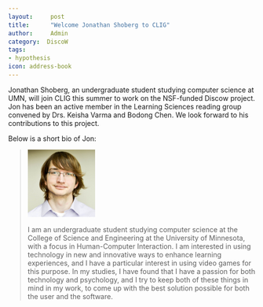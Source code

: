 ```yaml
---
layout:     post
title:      "Welcome Jonathan Shoberg to CLIG"
author:     Admin
category:  DiscoW
tags:
- hypothesis
icon: address-book
---
```


Jonathan Shoberg, an undergraduate student studying computer science at UMN, will join CLIG this summer to work on the NSF-funded Discow project. Jon has been an active member in the Learning Sciences reading group convened by Drs. Keisha Varma and Bodong Chen. We look forward to his contributions to this project.

Below is a short bio of Jon:

> ![](/img/people/jon.jpg)
>
> I am an undergraduate student studying computer science at the College of Science and Engineering at the University of Minnesota, with a focus in Human-Computer Interaction. I am interested in using technology in new and innovative ways to enhance learning experiences, and I have a particular interest in using video games for this purpose. In my studies, I have found that I have a passion for both technology and psychology, and I try to keep both of these things in mind in my work, to come up with the best solution possible for both the user and the software.
